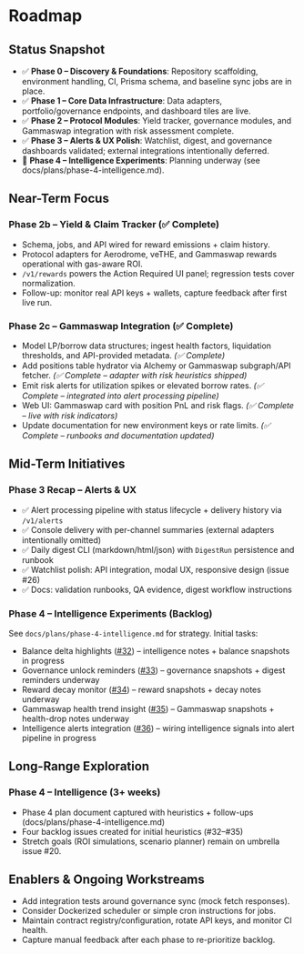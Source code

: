 # Roadmap

## Status Snapshot
- ✅ **Phase 0 – Discovery & Foundations**: Repository scaffolding, environment handling, CI, Prisma schema, and baseline sync jobs are in place.
- ✅ **Phase 1 – Core Data Infrastructure**: Data adapters, portfolio/governance endpoints, and dashboard tiles are live.
- ✅ **Phase 2 – Protocol Modules**: Yield tracker, governance modules, and Gammaswap integration with risk assessment complete.
- ✅ **Phase 3 – Alerts & UX Polish**: Watchlist, digest, and governance dashboards validated; external integrations intentionally deferred.
- 📝 **Phase 4 – Intelligence Experiments**: Planning underway (see docs/plans/phase-4-intelligence.md).

## Near-Term Focus

### Phase 2b – Yield & Claim Tracker (✅ Complete)
- Schema, jobs, and API wired for reward emissions + claim history.
- Protocol adapters for Aerodrome, veTHE, and Gammaswap rewards operational with gas-aware ROI.
- `/v1/rewards` powers the Action Required UI panel; regression tests cover normalization.
- Follow-up: monitor real API keys + wallets, capture feedback after first live run.

### Phase 2c – Gammaswap Integration (✅ Complete)
- Model LP/borrow data structures; ingest health factors, liquidation thresholds, and API-provided metadata. *(✅ Complete)*
- Add positions table hydrator via Alchemy or Gammaswap subgraph/API fetcher. *(✅ Complete – adapter with risk heuristics shipped)*
- Emit risk alerts for utilization spikes or elevated borrow rates. *(✅ Complete – integrated into alert processing pipeline)*
- Web UI: Gammaswap card with position PnL and risk flags. *(✅ Complete – live with risk indicators)*
- Update documentation for new environment keys or rate limits. *(✅ Complete – runbooks and documentation updated)*

## Mid-Term Initiatives

### Phase 3 Recap – Alerts & UX
- ✅ Alert processing pipeline with status lifecycle + delivery history via `/v1/alerts`
- ✅ Console delivery with per-channel summaries (external adapters intentionally omitted)
- ✅ Daily digest CLI (markdown/html/json) with `DigestRun` persistence and runbook
- ✅ Watchlist polish: API integration, modal UX, responsive design (issue #26)
- ✅ Docs: validation runbooks, QA evidence, digest workflow instructions

### Phase 4 – Intelligence Experiments (Backlog)
See `docs/plans/phase-4-intelligence.md` for strategy. Initial tasks:
- Balance delta highlights ([#32](https://github.com/cjnemes/WeDefiDaily/issues/32)) – intelligence notes + balance snapshots in progress
- Governance unlock reminders ([#33](https://github.com/cjnemes/WeDefiDaily/issues/33)) – governance snapshots + digest reminders underway
- Reward decay monitor ([#34](https://github.com/cjnemes/WeDefiDaily/issues/34)) – reward snapshots + decay notes underway
- Gammaswap health trend insight ([#35](https://github.com/cjnemes/WeDefiDaily/issues/35)) – Gammaswap snapshots + health-drop notes underway
- Intelligence alerts integration ([#36](https://github.com/cjnemes/WeDefiDaily/issues/36)) – wiring intelligence signals into alert pipeline in progress

## Long-Range Exploration

### Phase 4 – Intelligence (3+ weeks)
- Phase 4 plan document captured with heuristics + follow-ups (docs/plans/phase-4-intelligence.md)
- Four backlog issues created for initial heuristics (#32–#35)
- Stretch goals (ROI simulations, scenario planner) remain on umbrella issue #20.

## Enablers & Ongoing Workstreams
- Add integration tests around governance sync (mock fetch responses).
- Consider Dockerized scheduler or simple cron instructions for jobs.
- Maintain contract registry/configuration, rotate API keys, and monitor CI health.
- Capture manual feedback after each phase to re-prioritize backlog.
